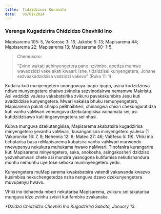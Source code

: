 ```yaml
---
title:  Tidzidzisei Kunamata
date:   06/01/2024
---
```


### Verenga Kugadzirira Chidzidzo Chevhiki Ino
Mapisarema 105: 5, VaKorose 3: 16; Jakobo 5: 13; Mapisarema 44; Mapisarema 22; Mapisarema 13; Mapisarema 60: 1-5.

> <p>Chemusoro:</p>
> “Zvino wakati achinyengetera pane nzvimbo, apedza mumwe wavadzidzi vake akati kwaari: Ishe, tidzidzisei kunyengetera, Johane sezvaakadzidzisa vadzidzi vakevo” (Ruka 11: 1).

Kudaira kuti munyengetero unongovuya ipapo-ipapo, usina kudzidzirwa ndiwo munyengetero chaiwo zvinoita sezvinodairwa nemamwe Makristu. Asi vadzidzi vaJesu vakabatsirika zvikuru pavakakumbira Jesu kuti avadzidzise kunyengetera. Mwari vakaisa bhuku remunyengetero, Mapisarema pakati chaipo peBhaibheri, chinangwa chisiri chekungoratidza kuti vanhu vaMwari vemunguva dzekutangisisa vainamata sei, asi kutidzidzisawo kuti tinganyengetera sei nhasi.

Kubva munguva dzekutangisisa, Mapisarema akabatsira kugadzirisa minyengetero yevanhu vaMwari, kusanganisira minyengetero yaJesu (1 Vakoronike 16: 7, 9; Nehemia 12: 8; Mateo 27: 46; VaEfeso 5: 19). Vhiki ino tichatarisa basa reMapisarema kubatsira vanhu vaMwari murwendo rwevupenyu nekukura muhukama hwavo naMwari. Tinofanira kurangarira kuti Mapisarema minyengetero, saka, anokosha, asingakosheri dzidziso yezvehumwari chete asi munzira yaanogona kutifumisa nekutishandura munhu nemunhu uye tose seboka muminyengetero yedu. 

Kunyengetera muMapisarema kwakabatsira vatendi vakawanda kwazvo kusimbisa nekuchengetedza nzira nenguva dzavo dzekunyengetera muvupenyu hwavo.

Vhiki ino tichaenda mberi nekutarisa Mapisarema, zvikuru sei takatarisa munguva idzo zvinhu zvisiri kutifambira zvakanaka.

_*Dzidza Chidzidzo Chevhiki Ino Kugadzirira Sabata, January 13._